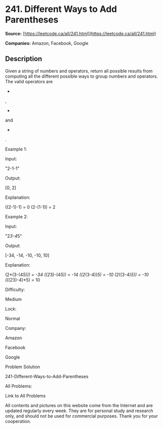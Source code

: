 # 241. Different Ways to Add Parentheses

**Source:** [https://leetcode.ca/all/241.html](https://leetcode.ca/all/241.html)

**Companies:** Amazon, Facebook, Google

## Description

Given a string of numbers and operators, return all possible results from computing all the
        different possible ways to group numbers and operators. The valid operators are

+

,

-

and

*

.

Example 1:

Input:

"2-1-1"

Output:

[0, 2]

Explanation:

((2-1)-1) = 0
(2-(1-1)) = 2

Example 2:

Input:

"2*3-4*5"

Output:

[-34, -14, -10, -10, 10]

Explanation:

(2*(3-(4*5))) = -34
((2*3)-(4*5)) = -14
((2*(3-4))*5) = -10
(2*((3-4)*5)) = -10
(((2*3)-4)*5) = 10

Difficulty:

Medium

Lock:

Normal

Company:

Amazon

Facebook

Google

Problem Solution

241-Different-Ways-to-Add-Parentheses

All Problems:

Link to All Problems

All contents and pictures on this website come from the Internet and are updated regularly every week. They are for personal study and research only, and should not be used for commercial purposes. Thank you for your cooperation.

